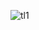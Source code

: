 ![tl1](https://github.com/SagarTk/JavaScript-Projects/assets/89976590/9e4c5615-7541-46a0-a9fb-81cf099b7253)
